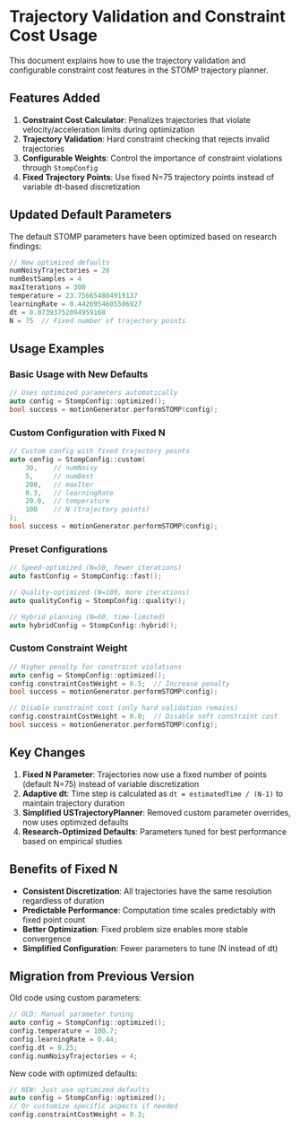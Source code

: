 # Trajectory Validation and Constraint Cost Usage

This document explains how to use the trajectory validation and configurable constraint cost features in the STOMP trajectory planner.

## Features Added

1. **Constraint Cost Calculator**: Penalizes trajectories that violate velocity/acceleration limits during optimization
2. **Trajectory Validation**: Hard constraint checking that rejects invalid trajectories
3. **Configurable Weights**: Control the importance of constraint violations through `StompConfig`
4. **Fixed Trajectory Points**: Use fixed N=75 trajectory points instead of variable dt-based discretization

## Updated Default Parameters

The default STOMP parameters have been optimized based on research findings:

```cpp
// New optimized defaults
numNoisyTrajectories = 28
numBestSamples = 4  
maxIterations = 300
temperature = 23.756654804919137
learningRate = 0.4426954605506927
dt = 0.07393752094959168
N = 75  // Fixed number of trajectory points
```

## Usage Examples

### Basic Usage with New Defaults

```cpp
// Uses optimized parameters automatically
auto config = StompConfig::optimized();
bool success = motionGenerator.performSTOMP(config);
```

### Custom Configuration with Fixed N

```cpp
// Custom config with fixed trajectory points
auto config = StompConfig::custom(
    30,    // numNoisy
    5,     // numBest  
    200,   // maxIter
    0.3,   // learningRate
    20.0,  // temperature
    100    // N (trajectory points)
);
bool success = motionGenerator.performSTOMP(config);
```

### Preset Configurations

```cpp
// Speed-optimized (N=50, fewer iterations)
auto fastConfig = StompConfig::fast();

// Quality-optimized (N=100, more iterations) 
auto qualityConfig = StompConfig::quality();

// Hybrid planning (N=60, time-limited)
auto hybridConfig = StompConfig::hybrid();
```

### Custom Constraint Weight

```cpp
// Higher penalty for constraint violations
auto config = StompConfig::optimized();
config.constraintCostWeight = 0.5;  // Increase penalty
bool success = motionGenerator.performSTOMP(config);

// Disable constraint cost (only hard validation remains)
config.constraintCostWeight = 0.0;  // Disable soft constraint cost
bool success = motionGenerator.performSTOMP(config);
```

## Key Changes

1. **Fixed N Parameter**: Trajectories now use a fixed number of points (default N=75) instead of variable discretization
2. **Adaptive dt**: Time step is calculated as `dt = estimatedTime / (N-1)` to maintain trajectory duration
3. **Simplified USTrajectoryPlanner**: Removed custom parameter overrides, now uses optimized defaults
4. **Research-Optimized Defaults**: Parameters tuned for best performance based on empirical studies

## Benefits of Fixed N

- **Consistent Discretization**: All trajectories have the same resolution regardless of duration
- **Predictable Performance**: Computation time scales predictably with fixed point count
- **Better Optimization**: Fixed problem size enables more stable convergence
- **Simplified Configuration**: Fewer parameters to tune (N instead of dt)

## Migration from Previous Version

Old code using custom parameters:
```cpp
// OLD: Manual parameter tuning
auto config = StompConfig::optimized();
config.temperature = 100.7;
config.learningRate = 0.44;
config.dt = 0.25;
config.numNoisyTrajectories = 4;
```

New code with optimized defaults:
```cpp  
// NEW: Just use optimized defaults
auto config = StompConfig::optimized();
// Or customize specific aspects if needed
config.constraintCostWeight = 0.3;
```
